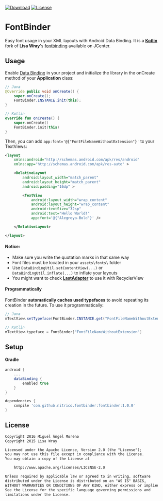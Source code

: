 [![Download](https://api.bintray.com/packages/moreno/maven/fontbinder/images/download.svg)](https://bintray.com/moreno/maven/fontbinder/_latestVersion)
[![License](https://img.shields.io/:License-Apache-orange.svg)](http://www.apache.org/licenses/LICENSE-2.0.html)

# FontBinder

Easy font usage in your XML layouts with Android Data Binding. 
It is a [**Kotlin**](http://kotlinlang.org) fork of **Lisa Wray**'s [fontbinding](https://github.com/lisawray/fontbinding) available on JCenter.

## Usage

Enable [Data Binding](https://developer.android.com/topic/libraries/data-binding/index.html) in your project and initialize the library in the onCreate method of your **Application** class:

```java
// Java
@Override public void onCreate() {
    super.onCreate();
    FontBinder.INSTANCE.init(this);
}
```
```kotlin
// Kotlin
override fun onCreate() {
    super.onCreate()
    FontBinder.init(this)
}
```

Then, you can add `app:font='@{"FontFileNameWithoutExtension"}'` to your TextViews:

```xml
<layout
    xmlns:android="http://schemas.android.com/apk/res/android"
    xmlns:app="http://schemas.android.com/apk/res-auto" >

    <RelativeLayout
        android:layout_width="match_parent"
        android:layout_height="match_parent"
        android:padding="16dp" >

        <TextView
            android:layout_width="wrap_content"
            android:layout_height="wrap_content"
            android:textSize="32sp"
            android:text="Hello World!"
            app:font='@{"Alegreya-Bold"}' />

    </RelativeLayout>

</layout>
```

#### Notice:
* Make sure you write the quotation marks in that same way
* Font files must be located in your `assets\fonts\` folder
* Use `DataBindingUtil.setContentView(...)` or `DataBindingUtil.inflate(...)` to inflate your layouts
* You might want to check [**LastAdapter**](https://github.com/nitrico/LastAdapter) to use it with RecyclerView
 

#### Programmatically

FontBinder **automatically caches used typefaces** to avoid repeating its creation in the future. To use it programmatically:

```java
// Java
mTextView.setTypeface(FontBinder.INSTANCE.get("FontFileNameWithoutExtension"));
```
```kotlin
// Kotlin
mTextView.typeface = FontBinder["FontFileNameWithoutExtension"]
```

## Setup

#### Gradle

```gradle
android {
    ...
    dataBinding { 
        enabled true 
    }
}

dependencies {
    compile 'com.github.nitrico.fontbinder:fontbinder:1.0.0'
}
```

## License
```txt
Copyright 2016 Miguel Ángel Moreno
Copyright 2015 Lisa Wray

Licensed under the Apache License, Version 2.0 (the "License");
you may not use this file except in compliance with the License.
You may obtain a copy of the License at

    http://www.apache.org/licenses/LICENSE-2.0

Unless required by applicable law or agreed to in writing, software
distributed under the License is distributed on an "AS IS" BASIS,
WITHOUT WARRANTIES OR CONDITIONS OF ANY KIND, either express or implied.
See the License for the specific language governing permissions and
limitations under the License.
```
